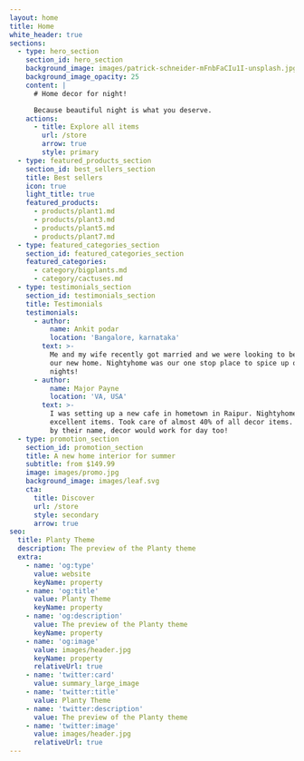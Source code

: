 ```yaml
---
layout: home
title: Home
white_header: true
sections:
  - type: hero_section
    section_id: hero_section
    background_image: images/patrick-schneider-mFnbFaCIu1I-unsplash.jpg
    background_image_opacity: 25
    content: |
      # Home decor for night!

      Because beautiful night is what you deserve.
    actions:
      - title: Explore all items
        url: /store
        arrow: true
        style: primary
  - type: featured_products_section
    section_id: best_sellers_section
    title: Best sellers
    icon: true
    light_title: true
    featured_products:
      - products/plant1.md
      - products/plant3.md
      - products/plant5.md
      - products/plant7.md
  - type: featured_categories_section
    section_id: featured_categories_section
    featured_categories:
      - category/bigplants.md
      - category/cactuses.md
  - type: testimonials_section
    section_id: testimonials_section
    title: Testimonials
    testimonials:
      - author:
          name: Ankit podar
          location: 'Bangalore, karnataka'
        text: >-
          Me and my wife recently got married and we were looking to beautify
          our new home. Nightyhome was our one stop place to spice up our
          nights!
      - author:
          name: Major Payne
          location: 'VA, USA'
        text: >-
          I was setting up a new cafe in hometown in Raipur. Nightyhome has
          excellent items. Took care of almost 40% of all decor items. Dont go
          by their name, decor would work for day too!
  - type: promotion_section
    section_id: promotion_section
    title: A new home interior for summer
    subtitle: from $149.99
    image: images/promo.jpg
    background_image: images/leaf.svg
    cta:
      title: Discover
      url: /store
      style: secondary
      arrow: true
seo:
  title: Planty Theme
  description: The preview of the Planty theme
  extra:
    - name: 'og:type'
      value: website
      keyName: property
    - name: 'og:title'
      value: Planty Theme
      keyName: property
    - name: 'og:description'
      value: The preview of the Planty theme
      keyName: property
    - name: 'og:image'
      value: images/header.jpg
      keyName: property
      relativeUrl: true
    - name: 'twitter:card'
      value: summary_large_image
    - name: 'twitter:title'
      value: Planty Theme
    - name: 'twitter:description'
      value: The preview of the Planty theme
    - name: 'twitter:image'
      value: images/header.jpg
      relativeUrl: true
---
```

